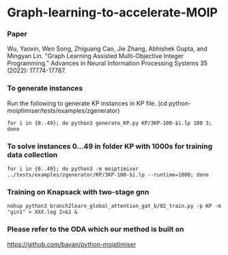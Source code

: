 # Graph-learning-to-accelerate-MOIP

### Paper

Wu, Yaoxin, Wen Song, Zhiguang Cao, Jie Zhang, Abhishek Gupta, and Mingyan Lin. "Graph Learning Assisted Multi-Objective Integer Programming." Advances in Neural Information Processing Systems 35 (2022): 17774-17787.

### To generate instances
Run the following to generate KP instances in KP file. (cd python-moiptimiser/tests/examples/zgenerator)
```
for i in {0..49}; do python3 generate_KP.py KP/3KP-100-$i.lp 100 3; done
```

### To solve instances 0...49 in folder KP with 1000s for training data collection

```
for i in {0..49}; do python3 -m moiptimiser ../tests/examples/zgenerator/KP/3KP-100-$i.lp --runtime=1000; done
```

### Training on Knapsack with two-stage gnn

```
nohup python3 branch2learn_global_attention_gat_b/02_train.py -p KP -m "gin1" > XXX.log 2>&1 &
```

### Please refer to the ODA which our method is built on

https://github.com/bayan/python-moiptimiser


